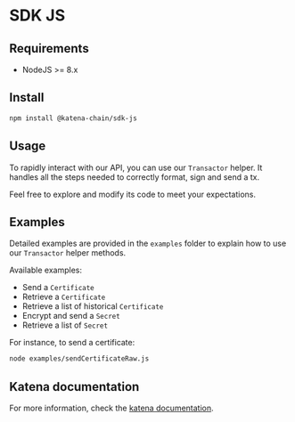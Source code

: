 # SDK JS

## Requirements

- NodeJS >= 8.x

## Install

```bash
npm install @katena-chain/sdk-js
```

## Usage

To rapidly interact with our API, you can use our `Transactor` helper. It handles all the steps needed to correctly
format, sign and send a tx.

Feel free to explore and modify its code to meet your expectations.

## Examples

Detailed examples are provided in the `examples` folder to explain how to use our `Transactor` helper methods.

Available examples:
* Send a `Certificate`
* Retrieve a `Certificate`
* Retrieve a list of historical `Certificate`
* Encrypt and send a `Secret`
* Retrieve a list of `Secret`

For instance, to send a certificate:
```bash
node examples/sendCertificateRaw.js
```

## Katena documentation

For more information, check the [katena documentation](https://doc.katena.transchain.io).